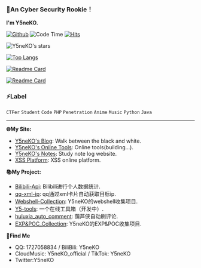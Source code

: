 ### 📝An Cyber Security Rookie！ 

**I'm Y5neKO.**

[![Github](https://img.shields.io/github/followers/Y5neKO?label=Follow&style=social)](https://github.com/Y5neKO)
![Code Time](https://img.shields.io/endpoint?style=social&url=https://codetime-api.datreks.com/badge/1280?logoColor=dark%26project=%26recentMS=0%26showProject=true)
[![Hits](https://hits.seeyoufarm.com/api/count/incr/badge.svg?url=https%3A%2F%2Fgithub.com%2FY5neKO%2FY5neKO&count_bg=%233D91C8&title_bg=%23555555&icon=github.svg&icon_color=%23E7E7E7&title=Views&edge_flat=false)](https://hits.seeyoufarm.com)

![Y5neKO's stars](https://github-readme-stats-89dq8p8qw.vercel.app/api?username=Y5neKO&show_icons=true&count_private=true&line_height=33.7&theme=tokyonight)

[![Top Langs](https://github-readme-stats.vercel.app/api/top-langs/?username=Y5neKO)](https://github.com/Y5neKO)

[![Readme Card](https://github-readme-stats.vercel.app/api/pin/?username=Y5neKO&repo=ArknightsPriestess)](https://github.com/Y5neKO/ArknightsPriestess)

[![Readme Card](https://github-readme-stats.vercel.app/api/pin/?username=Y5neKO&repo=qq_xml_ip)](https://github.com/Y5neKO/qq_xml_ip)

### ⚡Label

`CTFer`  `Student`  `Code`  `PHP`  `Penetration`  `Anime`  `Music`  `Python`  `Java`

---

**🌐My Site:** 
- [Y5neKO's Blog](https://blog.ysneko.com/): Walk between the black and white.
- [Y5neKO's Online Tools](https://tool.ysneko.com): Online tools(building...).
- [Y5neKO's Notes](https://note.ysneko.com): Study note log website.
- [XSS Platform](https://xss.ysneko.com/): XSS online platform.

**📚My Project:**
- [Bilibili-Api](https://github.com/Y5neKO/Bilibili-Api):  Bilibili进行个人数据统计.
- [qq-xml-ip](https://github.com/Y5neKO/qq-xml-ip):  qq通过xml卡片自动获取目标ip.
- [Webshell-Collection](https://github.com/Y5neKO/Webshell-Collection):  Y5neKO的webshell收集项目.
- [Y5-tools](https://github.com/Y5neKO/Y5-tools):  一个在线工具箱（开发中）.
- [huluxia_auto_comment](https://github.com/Y5neKO/huluxia_auto_comment):  葫芦侠自动刷评论.
- [EXP&POC_Collection](https://github.com/Y5neKO/ExpAndPoc_Colection):  Y5neKO的EXP&POC收集项目.

**🔎Find Me**
- QQ: 1727058834 / BiliBili: Y5neKO
- CloudMusic: Y5neKO_official / TikTok: Y5neKO
- Twitter:Y5neKO